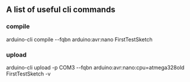 
## A list of useful cli commands

### compile
arduino-cli compile --fqbn arduino:avr:nano FirstTestSketch


### upload
arduino-cli upload -p COM3 --fqbn arduino:avr:nano:cpu=atmega328old FirstTestSketch -v